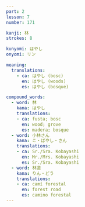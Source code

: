 ```yaml
---
part: 2
lesson: 7
number: 171

kanji: 林
strokes: 8

kunyomi: はやし
onyomi: リン

meaning:
  translations:
    - ca: はやし (bosc)
      en: はやし (woods)
      es: はやし (bosque)

compound_words:
  - word: 林
    kana: はやし
    translations:
    - ca: fusta; bosc
      en: wood; grove
      es: madera; bosque
  - word: 小林さん
    kana: こ・ばやし・さん
    translations:
    - ca: Sr./Sra. Kobayashi
      en: Mr./Mrs. Kobayashi
      es: Sr./Sra. Kobayashi
  - word: 林道
    kana: りん・どう
    translations:
    - ca: camí forestal
      en: forest road
      es: camino forestal
---
```

